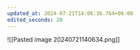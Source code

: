 ```yaml
---
updated_at: 2024-07-21T14:06:36.764+06:00
edited_seconds: 20
---
```


![[Pasted image 20240721140634.png]]

